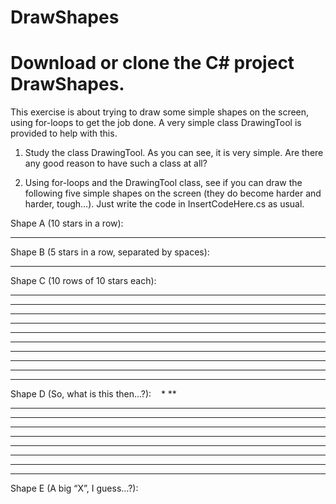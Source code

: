 # DrawShapes
<H1>Download or clone the C# project DrawShapes.</H1>

This exercise is about trying to draw some simple shapes on the screen, using for-loops to get the job done. A very simple class DrawingTool is provided to help with this.  

1. Study the class DrawingTool. As you can see, it is very simple. Are there any good reason to have such a class at all? 

2. Using for-loops and the DrawingTool class, see if you can draw the following five simple shapes on the screen (they do become harder and harder, tough…). Just write the code in InsertCodeHere.cs as usual.   

Shape A (10 stars in a row):
**********

Shape B (5 stars in a row, separated by spaces):   
* * * * *

Shape C (10 rows of 10 stars each):   
**********
**********
**********
**********
**********
**********
**********
**********
**********
**********

Shape D (So, what is this then…?):   
*
**
***
****
*****
******
*******
********
*********
**********

Shape E (A big “X”, I guess…?): 

